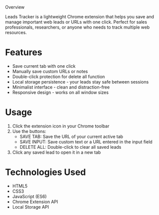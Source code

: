 Overview

Leads Tracker is a lightweight Chrome extension that helps you save and manage important web leads or URLs with one click. Perfect for sales professionals, researchers, or anyone who needs to track multiple web resources.

# Features

- Save current tab with one click
- Manually save custom URLs or notes
- Double-click protection for delete all function
- Local storage persistence - your leads stay safe between sessions
- Minimalist interface - clean and distraction-free
- Responsive design - works on all window sizes

# Usage

1. Click the extension icon in your Chrome toolbar
2. Use the buttons:
   - SAVE TAB: Save the URL of your current active tab
   - SAVE INPUT: Save custom text or a URL entered in the input field
   - DELETE ALL: Double-click to clear all saved leads
3. Click any saved lead to open it in a new tab



# Technologies Used

- HTML5
- CSS3
- JavaScript (ES6)
- Chrome Extension API
- Local Storage API
